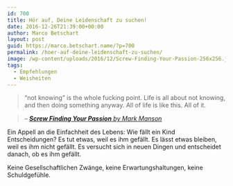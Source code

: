 ```yaml
---
id: 700
title: Hör auf, Deine Leidenschaft zu suchen!
date: 2016-12-26T21:39:00+00:00
author: Marco Betschart
layout: post
guid: https://marco.betschart.name/?p=700
permalink: /hoer-auf-deine-leidenschaft-zu-suchen/
image: /wp-content/uploads/2016/12/Screw-Finding-Your-Passion-256x256.jpg
tags:
  - Empfehlungen
  - Weisheiten
---
```

> “not knowing” is the whole fucking point. Life is all about not knowing, and then doing something anyway. All of life is like this. All of it.
  
>  <cite>&#8211; <a href="https://markmanson.net/passion" target="_blank"><strong>Screw Finding Your Passion</strong> by Mark Manson</a></cite>

Ein Appell an die Einfachheit des Lebens: Wie fällt ein Kind Entscheidungen? Es tut etwas, weil es ihm gefällt. Es lässt etwas bleiben, weil es ihm nicht gefällt. Es versucht sich in neuen Dingen und entscheidet danach, ob es ihm gefällt.

<p dir="auto">
  Keine Gesellschaftlichen Zwänge, keine Erwartungshaltungen, keine Schuldgefühle.
</p>
